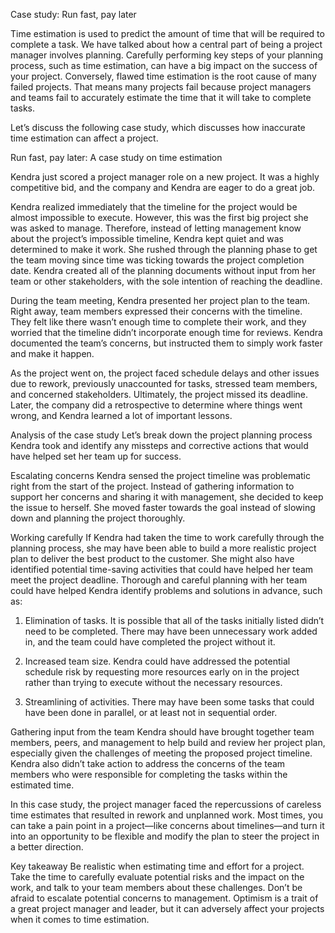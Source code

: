 Case study: Run fast, pay later

Time estimation is used to predict the amount of time that will be required to complete a task. We have talked about how a central part of being a project manager involves
planning. Carefully performing key steps of your planning process, such as time estimation, can have a big impact on the success of your project. Conversely, flawed time
estimation is the root cause of many failed projects. That means many projects fail because project managers and teams fail to accurately estimate the time that it will 
take to complete tasks. 

Let’s discuss the following case study, which discusses how inaccurate time estimation can affect a project.

Run fast, pay later: A case study on time estimation

Kendra just scored a project manager role on a new project. It was a highly competitive bid, and the company and Kendra are eager to do a great job.

Kendra realized immediately that the timeline for the project would be almost impossible to execute. However, this was the first big project she was asked to manage. 
Therefore, instead of letting management know about the project’s impossible timeline, Kendra kept quiet and was determined to make it work. She rushed through the 
planning phase to get the team moving since time was ticking towards the project completion date. Kendra created all of the planning documents without input from her
team or other stakeholders, with the sole intention of reaching the deadline.


During the team meeting, Kendra presented her project plan to the team. Right away, team members expressed their concerns with the timeline. They felt like there wasn’t
enough time to complete their work, and they worried that the timeline didn’t incorporate enough time for reviews. Kendra documented the team’s concerns, but instructed
them to simply work faster and make it happen.


As the project went on, the project faced schedule delays and other issues due to rework, previously unaccounted for tasks, stressed team members, and concerned
stakeholders. Ultimately, the project missed its deadline. Later, the company did a retrospective to determine where things went wrong, and Kendra learned a lot of 
important lessons.


Analysis of the case study
Let’s break down the project planning process Kendra took and identify any missteps and corrective actions that would have helped set her team up for success.


Escalating concerns
Kendra sensed the project timeline was problematic right from the start of the project. Instead of gathering information to support her concerns and sharing it with
management, she decided to keep the issue to herself. She moved faster towards the goal instead of slowing down and planning the project thoroughly. 


Working carefully 
If Kendra had taken the time to work carefully through the planning process, she may have been able to build a more realistic project plan to deliver the best product to
the customer. She might also have identified potential time-saving activities that could have helped her team meet the project deadline. Thorough and careful planning with
her team could have helped Kendra identify problems and solutions in advance, such as:


1. Elimination of tasks. It is possible that all of the tasks initially listed didn’t need to be completed. There may have been unnecessary work added in, and the team could
have completed the project without it.


2. Increased team size. Kendra could have addressed the potential schedule risk by requesting more resources early on in the project rather than trying to execute without
the necessary resources.


3. Streamlining of activities. There may have been some tasks that could have been done in parallel, or at least not in sequential order. 


Gathering input from the team
Kendra should have brought together team members, peers, and management to help build and review her project plan, especially given the challenges of meeting the 
proposed project timeline. Kendra also didn’t take action to address the concerns of the team members who were responsible for completing the tasks within the 
estimated time.  


In this case study, the project manager faced the repercussions of careless time estimates that resulted in rework and unplanned work. Most times, you can take a pain 
point in a project—like concerns about timelines—and turn it into an opportunity to be flexible and modify the plan to steer the project in a better direction. 


Key takeaway
Be realistic when estimating time and effort for a project. Take the time to carefully evaluate potential risks and the impact on the work, and talk to your team members
about these challenges. Don’t be afraid to escalate potential concerns to management. Optimism is a trait of a great project manager and leader, but it can adversely 
affect your projects when it comes to time estimation. 
